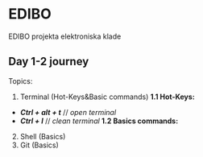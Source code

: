 # EDIBO
EDIBO projekta elektroniska klade

## Day 1-2 journey

Topics:
 1. Terminal (Hot-Keys&Basic commands)
 **1.1 Hot-Keys:**
  - ***Ctrl + alt + t*** // *open terminal*
  - ***Ctrl + l*** // *clean terminal*
 **1.2 Basics commands:**
  
 2. Shell (Basics)
 3. Git (Basics)
